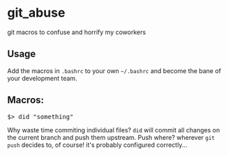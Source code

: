 # git_abuse
git macros to confuse and horrify my coworkers

## Usage

Add the macros in `.bashrc` to your own `~/.bashrc` and become the bane of your development team.<br>

## Macros:

<pre>$> did "something"</pre>
Why waste time commiting individual files? `did` will commit all changes on the current branch and push them upstream. Push where? wherever `git push` decides to, of course! it's probably configured correctly...
